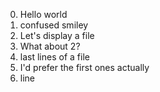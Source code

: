 0. Hello world
1. confused smiley
2. Let's display a file
3. What about 2?
4. last lines of a file
5. I'd prefer the first ones actually
6. line
